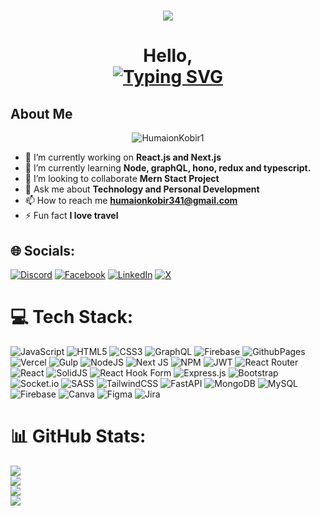 <h1 align="center">
 <img src="[image-url-here](https://media.licdn.com/dms/image/D5616AQFyaFPU63xFTw/profile-displaybackgroundimage-shrink_350_1400/0/1690785642602?e=1696464000&v=beta&t=rMJCpe8ApMt115YAJYgCHbZsb54EfOhL7k2BrjU_XcE)" />
</h1>
<h1 align="center">Hello, <br> <a href="https://git.io/typing-svg"><img src="https://readme-typing-svg.demolab.com?font=Fira+Code&size=32&pause=1000&center=true&vCenter=true&width=435&lines=I'm+Humaion+Kobir;Front-end+Developer" alt="Typing SVG" /></a>
</h1>
<h2> About Me </h2> <p align="center"> <img src="https://komarev.com/ghpvc/?username=HumaionKobir1&label=Profile%20views&color=0e75b6&style=flat" alt="HumaionKobir1" /> </p>

- 🔭 I’m currently working on **React.js and Next.js** <br>
- 🌱 I’m currently learning **Node, graphQL, hono,  redux and typescript.**<br>
- 👯 I’m looking to collaborate **Mern Stact Project**<br>
- 💬 Ask me about **Technology and Personal Development**<br>
- 📫 How to reach me **humaionkobir341@gmail.com**<br>
- ⚡ Fun fact **I love travel**

## 🌐 Socials:
[![Discord](https://img.shields.io/badge/Discord-%237289DA.svg?logo=discord&logoColor=white)](https://discord.gg/https://discord.com/invite/x9EZ8az7) [![Facebook](https://img.shields.io/badge/Facebook-%231877F2.svg?logo=Facebook&logoColor=white)](https://facebook.com/https://www.facebook.com/humaionkobir.humaionkobir/) [![LinkedIn](https://img.shields.io/badge/LinkedIn-%230077B5.svg?logo=linkedin&logoColor=white)](https://linkedin.com/in/https://www.linkedin.com/in/humaion-kobir-072503209/) [![X](https://img.shields.io/badge/X-black.svg?logo=X&logoColor=white)](https://x.com/https://x.com/humaionkobir15?t=yMIejyFsz6n8L_IfpzNHLA&s=09) 

# 💻 Tech Stack:
![JavaScript](https://img.shields.io/badge/javascript-%23323330.svg?style=for-the-badge&logo=javascript&logoColor=%23F7DF1E) ![HTML5](https://img.shields.io/badge/html5-%23E34F26.svg?style=for-the-badge&logo=html5&logoColor=white) ![CSS3](https://img.shields.io/badge/css3-%231572B6.svg?style=for-the-badge&logo=css3&logoColor=white) ![GraphQL](https://img.shields.io/badge/-GraphQL-E10098?style=for-the-badge&logo=graphql&logoColor=white) ![Firebase](https://img.shields.io/badge/firebase-%23039BE5.svg?style=for-the-badge&logo=firebase) ![GithubPages](https://img.shields.io/badge/github%20pages-121013?style=for-the-badge&logo=github&logoColor=white) ![Vercel](https://img.shields.io/badge/vercel-%23000000.svg?style=for-the-badge&logo=vercel&logoColor=white) ![Gulp](https://img.shields.io/badge/GULP-%23CF4647.svg?style=for-the-badge&logo=gulp&logoColor=white) ![NodeJS](https://img.shields.io/badge/node.js-6DA55F?style=for-the-badge&logo=node.js&logoColor=white) ![Next JS](https://img.shields.io/badge/Next-black?style=for-the-badge&logo=next.js&logoColor=white) ![NPM](https://img.shields.io/badge/NPM-%23CB3837.svg?style=for-the-badge&logo=npm&logoColor=white) ![JWT](https://img.shields.io/badge/JWT-black?style=for-the-badge&logo=JSON%20web%20tokens) ![React Router](https://img.shields.io/badge/React_Router-CA4245?style=for-the-badge&logo=react-router&logoColor=white) ![React](https://img.shields.io/badge/react-%2320232a.svg?style=for-the-badge&logo=react&logoColor=%2361DAFB) ![SolidJS](https://img.shields.io/badge/SolidJS-2c4f7c?style=for-the-badge&logo=solid&logoColor=c8c9cb) ![React Hook Form](https://img.shields.io/badge/React%20Hook%20Form-%23EC5990.svg?style=for-the-badge&logo=reacthookform&logoColor=white) ![Express.js](https://img.shields.io/badge/express.js-%23404d59.svg?style=for-the-badge&logo=express&logoColor=%2361DAFB) ![Bootstrap](https://img.shields.io/badge/bootstrap-%238511FA.svg?style=for-the-badge&logo=bootstrap&logoColor=white) ![Socket.io](https://img.shields.io/badge/Socket.io-black?style=for-the-badge&logo=socket.io&badgeColor=010101) ![SASS](https://img.shields.io/badge/SASS-hotpink.svg?style=for-the-badge&logo=SASS&logoColor=white) ![TailwindCSS](https://img.shields.io/badge/tailwindcss-%2338B2AC.svg?style=for-the-badge&logo=tailwind-css&logoColor=white) ![FastAPI](https://img.shields.io/badge/FastAPI-005571?style=for-the-badge&logo=fastapi) ![MongoDB](https://img.shields.io/badge/MongoDB-%234ea94b.svg?style=for-the-badge&logo=mongodb&logoColor=white) ![MySQL](https://img.shields.io/badge/mysql-%2300000f.svg?style=for-the-badge&logo=mysql&logoColor=white) ![Firebase](https://img.shields.io/badge/Firebase-039BE5?style=for-the-badge&logo=Firebase&logoColor=white) ![Canva](https://img.shields.io/badge/Canva-%2300C4CC.svg?style=for-the-badge&logo=Canva&logoColor=white) ![Figma](https://img.shields.io/badge/figma-%23F24E1E.svg?style=for-the-badge&logo=figma&logoColor=white) ![Jira](https://img.shields.io/badge/jira-%230A0FFF.svg?style=for-the-badge&logo=jira&logoColor=white)
# 📊 GitHub Stats:
![](https://github-readme-stats.vercel.app/api?username=HumaionKobir1&theme=dark&hide_border=false&include_all_commits=true&count_private=false) <br>
![](https://github-readme-streak-stats.herokuapp.com/?user=HumaionKobir1&theme=dark&hide_border=false) <br>
![](https://github-readme-stats.vercel.app/api/top-langs/?username=HumaionKobir1&theme=dark&hide_border=false&include_all_commits=true&count_private=false&layout=compact) <br>
![](https://github-contributor-stats.vercel.app/api?username=HumaionKobir1&limit=5&theme=dark&combine_all_yearly_contributions=true)  


<!-- Proudly created with GPRM ( https://gprm.itsvg.in ) -->
